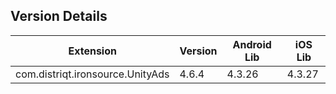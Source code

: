 ## Version Details

| Extension | Version | Android Lib | iOS Lib |
| --- | --- | --- | --- |
| com.distriqt.ironsource.UnityAds | 4.6.4 | 4.3.26 | 4.3.27 |
